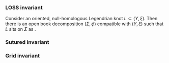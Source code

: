 ### LOSS invariant
Consider an oriented, null-homologous Legendrian knot $L \subset (Y,\xi)$. Then there is an open book decomposition  $(\Sigma,\phi)$ compatible with $(Y,\xi)$ such that $L$ sits on $\Sigma$ as .

### Sutured invariant

### Grid invariant

<!--stackedit_data:
eyJoaXN0b3J5IjpbLTc4OTc2ODc4MywtMTg4MTgzNzEyOSwxND
M2ODU4NzU0LDczNjk5Mjg0NF19
-->
